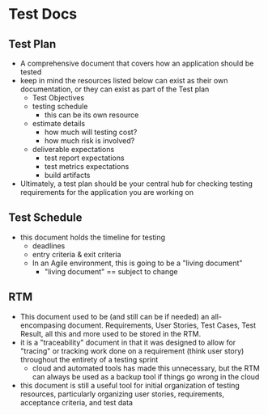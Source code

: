 # Test Docs

## Test Plan
- A comprehensive document that covers how an application should be tested
- keep in mind the resources listed below can exist as their own documentation, or they can exist as part of the Test plan
    - Test Objectives
    - testing schedule
        - this can be its own resource
    - estimate details
        - how much will testing cost?
        - how much risk is involved?
    - deliverable expectations
        - test report expectations
        - test metrics expectations
        - build artifacts
- Ultimately, a test plan should be your central hub for checking testing requirements for the application you are working on

## Test Schedule
- this document holds the timeline for testing
    - deadlines
    - entry criteria & exit criteria
    - In an Agile environment, this is going to be a "living document"
        - "living document" == subject to change

## RTM
- This document used to be (and still can be if needed) an all-encompasing document. Requirements, User Stories, Test Cases, Test Result, all this and more used to be stored in the RTM. 
- it is a "traceability" document in that it was designed to allow for "tracing" or tracking work done on a requirement (think user story) throughout the entirety of a testing sprint
    - cloud and automated tools has made this unnecessary, but the RTM can always be used as a backup tool if things go wrong in the cloud
- this document is still a useful tool for initial organization of testing resources, particularly organizing user stories, requirements, acceptance criteria, and test data
